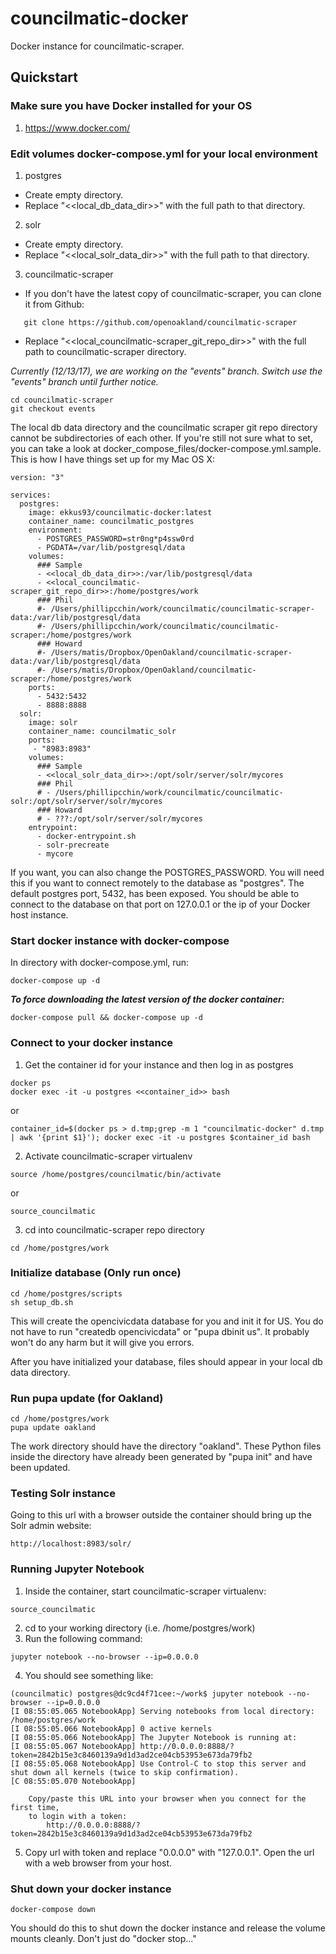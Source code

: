 # councilmatic-docker
Docker instance for councilmatic-scraper.  

## Quickstart

###  Make sure you have Docker installed for your OS
1. https://www.docker.com/

### Edit volumes docker-compose.yml for your local environment

1. postgres
  * Create empty directory.
  * Replace "\<\<local_db_data_dir\>\>" with the full path to that directory.
2. solr
  * Create empty directory.
  * Replace "\<\<local_solr_data_dir\>\>" with the full path to that directory.
3. councilmatic-scraper
  * If you don't have the latest copy of councilmatic-scraper, you can clone it from Github:
  
```
   git clone https://github.com/openoakland/councilmatic-scraper

```
  * Replace "\<\<local_councilmatic-scraper_git_repo_dir\>\>" with the full path to councilmatic-scraper directory.
   
   
   
*Currently (12/13/17), we are working on the "events" branch. Switch use the "events" branch until further notice.*

```	
cd councilmatic-scraper
git checkout events
```

   
The local db data directory and the councilmatic scraper git repo directory cannot be subdirectories of each other. If you're still not sure what to set, you can take a look at docker_compose_files/docker-compose.yml.sample. This is how I have things set up for my Mac OS X:
```
version: "3"

services:
  postgres:
    image: ekkus93/councilmatic-docker:latest
    container_name: councilmatic_postgres
    environment:
      - POSTGRES_PASSWORD=str0ng*p4ssw0rd
      - PGDATA=/var/lib/postgresql/data
    volumes:
      ### Sample
      - <<local_db_data_dir>>:/var/lib/postgresql/data
      - <<local_councilmatic-scraper_git_repo_dir>>:/home/postgres/work            
      ### Phil
      #- /Users/phillipcchin/work/councilmatic/councilmatic-scraper-data:/var/lib/postgresql/data
      #- /Users/phillipcchin/work/councilmatic/councilmatic-scraper:/home/postgres/work
      ### Howard
      #- /Users/matis/Dropbox/OpenOakland/councilmatic-scraper-data:/var/lib/postgresql/data
      #- /Users/matis/Dropbox/OpenOakland/councilmatic-scraper:/home/postgres/work      
    ports:
      - 5432:5432
      - 8888:8888
  solr:
    image: solr
    container_name: councilmatic_solr
    ports:
     - "8983:8983"
    volumes:
      ### Sample
      - <<local_solr_data_dir>>:/opt/solr/server/solr/mycores
      ### Phil
      # - /Users/phillipcchin/work/councilmatic/councilmatic-solr:/opt/solr/server/solr/mycores
      ### Howard
      # - ???:/opt/solr/server/solr/mycores
    entrypoint:
      - docker-entrypoint.sh
      - solr-precreate
      - mycore
```

If you want, you can also change the POSTGRES_PASSWORD.  You will need this if you want to connect remotely to the database as "postgres".  The default postgres port, 5432, has been exposed.  You should be able to connect to the database on that port on 127.0.0.1 or the ip of your Docker host instance.

### Start docker instance with docker-compose
In directory with docker-compose.yml, run:
```
docker-compose up -d
```
**_To force downloading the latest version of the docker container:_**
```
docker-compose pull && docker-compose up -d
```

### Connect to your docker instance

1. Get the container id for your instance and then log in as postgres
```
docker ps
docker exec -it -u postgres <<container_id>> bash
```
or 
```
container_id=$(docker ps > d.tmp;grep -m 1 "councilmatic-docker" d.tmp | awk '{print $1}'); docker exec -it -u postgres $container_id bash
```
2. Activate councilmatic-scraper virtualenv
```
source /home/postgres/councilmatic/bin/activate
```
or
```
source_councilmatic
```
3. cd into councilmatic-scraper repo directory
```
cd /home/postgres/work
```

### Initialize database (**Only run once**)
```
cd /home/postgres/scripts
sh setup_db.sh
```
This will create the opencivicdata database for you and init it for US.  You do not have to run "createdb opencivicdata" or "pupa dbinit us".  It probably won't do any harm but it will give you errors.

After you have initialized your database, files should appear in your local db data directory. 

### Run pupa update (for Oakland)
```
cd /home/postgres/work
pupa update oakland
```

The work directory should have the directory "oakland".  These Python files inside the directory have already been generated by "pupa init" and have been updated.

### Testing Solr instance

Going to this url with a browser outside the container should bring up the Solr admin website:
```
http://localhost:8983/solr/
```

### Running Jupyter Notebook

1. Inside the container, start councilmatic-scraper virtualenv:
```
source_councilmatic
```
2. cd to your working directory (i.e. /home/postgres/work)
3. Run the following command:
```
jupyter notebook --no-browser --ip=0.0.0.0
```
4. You should see something like:
```
(councilmatic) postgres@dc9cd4f71cee:~/work$ jupyter notebook --no-browser --ip=0.0.0.0
[I 08:55:05.065 NotebookApp] Serving notebooks from local directory: /home/postgres/work
[I 08:55:05.066 NotebookApp] 0 active kernels
[I 08:55:05.066 NotebookApp] The Jupyter Notebook is running at:
[I 08:55:05.067 NotebookApp] http://0.0.0.0:8888/?token=2842b15e3c8460139a9d1d3ad2ce04cb53953e673da79fb2
[I 08:55:05.068 NotebookApp] Use Control-C to stop this server and shut down all kernels (twice to skip confirmation).
[C 08:55:05.070 NotebookApp] 
    
    Copy/paste this URL into your browser when you connect for the first time,
    to login with a token:
        http://0.0.0.0:8888/?token=2842b15e3c8460139a9d1d3ad2ce04cb53953e673da79fb2
```
5. Copy url with token and replace "0.0.0.0" with "127.0.0.1".  Open the url with a web browser from your host.

### Shut down your docker instance
```
docker-compose down
```

You should do this to shut down the docker instance and release the volume mounts cleanly.  Don't just do "docker stop..."
